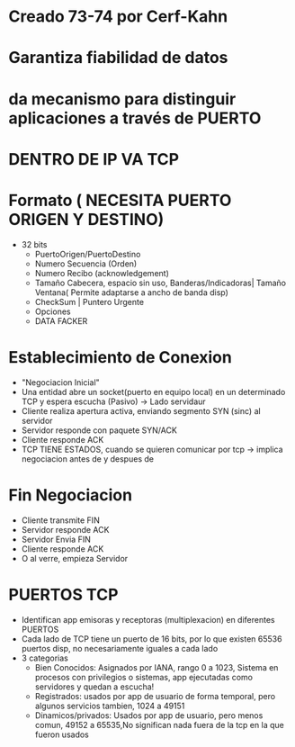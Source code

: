 # Creado 73-74 por Cerf-Kahn
# Garantiza fiabilidad de datos 
# da mecanismo para distinguir aplicaciones a través de PUERTO
# DENTRO DE IP VA TCP 
# Formato ( NECESITA PUERTO ORIGEN Y DESTINO)
  - 32 bits 
     - PuertoOrigen/PuertoDestino
     - Numero Secuencia (Orden)
     - Numero Recibo (acknowledgement)
     - Tamaño Cabecera, espacio sin uso, Banderas/Indicadoras| Tamaño Ventana( Permite adaptarse a ancho de banda disp)
     - CheckSum | Puntero Urgente
     - Opciones
     - DATA FACKER
     
# Establecimiento de Conexion
 - "Negociacion Inicial"
 - Una entidad abre un socket(puerto en equipo local) en un determinado TCP y espera escucha (Pasivo) -> Lado servidaur
 - Cliente realiza apertura activa, enviando segmento SYN (sinc) al servidor
 - Servidor responde con paquete SYN/ACK
 - Cliente responde ACK
 - TCP TIENE ESTADOS, cuando se quieren comunicar por tcp -> implica negociacion antes de y despues de 
 
# Fin Negociacion
 - Cliente transmite FIN
 - Servidor responde ACK
 - Servidor Envia FIN
 - Cliente responde ACK
 - O al verre, empieza Servidor

# PUERTOS TCP
 - Identifican app emisoras y receptoras (multiplexacion) en diferentes PUERTOS
 - Cada lado de TCP tiene un puerto  de 16 bits, por lo que existen 65536 puertos disp, no necesariamente iguales a cada lado
 - 3 categorias
   - Bien Conocidos: Asignados por IANA, rango 0 a 1023, Sistema en procesos con privilegios o sistemas, app ejecutadas como servidores y quedan a escucha!
   - Registrados: usados por app de usuario de forma temporal, pero algunos servicios tambien, 1024 a 49151
   - Dinamicos/privados: Usados por app de usuario, pero menos comun, 49152 a 65535,No  significan nada fuera de la tcp en la que fueron usados
   
 
 
 
